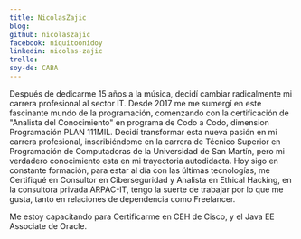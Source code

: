 ```yaml
---
title: NicolasZajic
blog: 
github: nicolaszajic
facebook: niquitoonidoy
linkedin: nicolas-zajic
trello: 
soy-de: CABA
---
```


Después de dedicarme 15 años a la música, decidí cambiar radicalmente mi carrera profesional al sector IT. Desde 2017 me me sumergí en este fascinante mundo de la programación, comenzando con la certificación de "Analista del Conocimiento" en programa de Codo a Codo, dimension Programación PLAN 111MIL. Decidí transformar esta nueva pasión en mi carrera profesional, inscribiéndome en la carrera de Técnico Superior en Programación de Computadoras de la Universidad de San Martín, pero mi verdadero conocimiento esta en mi trayectoria autodidacta.
Hoy sigo en constante formación, para estar al día con las últimas tecnologías, me Certifiqué en Consultor en Ciberseguridad y Analista en Ethical Hacking, en la consultora privada ARPAC-IT, tengo la suerte de trabajar por lo que me gusta, tanto en relaciones de dependencia como Freelancer.

Me estoy capacitando para Certificarme en CEH de Cisco, y el Java EE Associate de Oracle.



